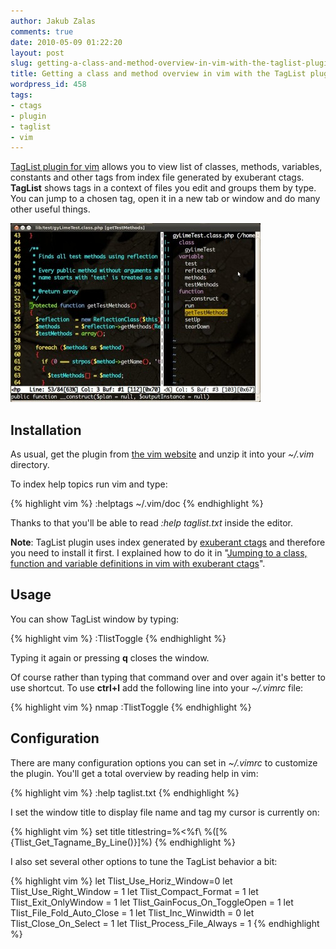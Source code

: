 ```yaml
---
author: Jakub Zalas
comments: true
date: 2010-05-09 01:22:20
layout: post
slug: getting-a-class-and-method-overview-in-vim-with-the-taglist-plugin
title: Getting a class and method overview in vim with the TagList plugin
wordpress_id: 458
tags:
- ctags
- plugin
- taglist
- vim
---
```


[TagList plugin for vim](http://vim.sourceforge.net/scripts/script.php?script_id=273) allows you to view list of classes, methods, variables, constants and other tags from index file generated by exuberant ctags. **TagList** shows tags in a context of files you edit and groups them by type. You can jump to a chosen tag, open it in a new tab or window and do many other useful things.

<div class="text-center">
    <a href="/uploads/wp/2010/05/vim-taglist-plugin.jpg"><img src="/uploads/wp/2010/05/vim-taglist-plugin-400x286.jpg" title="TagList plugin for vim" alt="TagList plugin for vim" class="img-responsive" /></a>
</div>


## Installation


As usual, get the plugin from [the vim website](http://www.vim.org/scripts/script.php?script_id=273) and unzip it into your _~/.vim_ directory.

To index help topics run vim and type:

    
{% highlight vim %}
:helptags ~/.vim/doc
{% endhighlight %}


Thanks to that you'll be able to read _:help taglist.txt_ inside the editor.

**Note**: TagList plugin uses index generated by [exuberant ctags](http://ctags.sourceforge.net) and therefore you need to install it first. I explained how to do it in "[Jumping to a class, function and variable definitions in vim with exuberant ctags](http://www.zalas.eu/jumping-to-a-class-function-and-variable-definitions-in-vim-with-exuberant-ctags)".


## Usage


You can show TagList window by typing:

    
{% highlight vim %}
:TlistToggle
{% endhighlight %}


Typing it again or pressing **q** closes the window.

Of course rather than typing that command over and over again it's better to use shortcut. To use **ctrl+l** add the following line into your _~/.vimrc_ file:

    
{% highlight vim %}
nmap <silent> <c-l> :TlistToggle
{% endhighlight %}



## Configuration


There are many configuration options you can set in _~/.vimrc_ to customize the plugin. You'll get a total overview by reading help in vim:

    
{% highlight vim %}
:help taglist.txt
{% endhighlight %}


I set the window title to display file name and tag my cursor is currently on:

    
{% highlight vim %}
set title titlestring=%<%f\ %([%{Tlist_Get_Tagname_By_Line()}]%)
{% endhighlight %}


I also set several other options to tune the TagList behavior a bit:

    
{% highlight vim %}
let Tlist_Use_Horiz_Window=0
let Tlist_Use_Right_Window = 1
let Tlist_Compact_Format = 1
let Tlist_Exit_OnlyWindow = 1
let Tlist_GainFocus_On_ToggleOpen = 1
let Tlist_File_Fold_Auto_Close = 1
let Tlist_Inc_Winwidth = 0
let Tlist_Close_On_Select = 1
let Tlist_Process_File_Always = 1
{% endhighlight %}


<div class="text-center">
    <object width="480" height="385" data="http://www.youtube.com/v/RsuRtEtf6fo&amp;hl=en_US&amp;fs=1&amp;color1=0x3a3a3a&amp;color2=0x999999" type="application/x-shockwave-flash">
        <param name="allowFullScreen" value="true" />
        <param name="allowscriptaccess" value="always" />
        <param name="src" value="http://www.youtube.com/v/RsuRtEtf6fo&amp;hl=en_US&amp;fs=1&amp;color1=0x3a3a3a&amp;color2=0x999999" />
        <param name="allowfullscreen" value="true" />
    </object>
</div>

